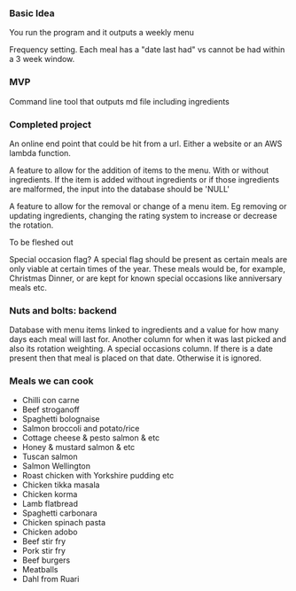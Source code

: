 ### Basic Idea

You run the program and it outputs a weekly menu

Frequency setting. Each meal has a "date last had" vs cannot be had within a 3 week window. 

### MVP

Command line tool that outputs md file including ingredients

### Completed project

An online end point that could be hit from a url. Either a website or an AWS lambda function. 

A feature to allow for the addition of items to the menu. With or without ingredients. If the item is added without ingredients or if those ingredients are malformed, the input into the database should be 'NULL'

A feature to allow for the removal or change of a menu item. Eg removing or updating ingredients, changing the rating system to increase or decrease the rotation. 

To be fleshed out

Special occasion flag? 
A special flag should be present as certain meals are only viable at certain times of the year. These meals would be, for example, Christmas Dinner, or are kept for known special occasions like anniversary meals etc.

### Nuts and bolts: backend

Database with menu items linked to ingredients and a value for how many days each meal will last for. Another column for when it was last picked and also its rotation weighting. A special occasions column. If there is a date present then that meal is placed on that date. Otherwise it is ignored. 

### Meals we can cook
+ Chilli con carne
+ Beef stroganoff 
+ Spaghetti bolognaise 
+ Salmon broccoli and potato/rice
+ Cottage cheese & pesto salmon & etc
+ Honey & mustard salmon & etc
+ Tuscan salmon 
+ Salmon Wellington
+ Roast chicken with Yorkshire pudding etc
+ Chicken tikka masala
+ Chicken korma
+ Lamb flatbread
+ Spaghetti carbonara
+ Chicken spinach pasta
+ Chicken adobo
+ Beef stir fry
+ Pork stir fry
+ Beef burgers
+ Meatballs
+ Dahl from Ruari



